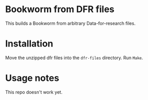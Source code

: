 # Bookworm from DFR files


This builds a Bookworm from arbitrary Data-for-research files.



# Installation

Move the unzipped dfr files into the `dfr-files` directory. Run `Make`.


# Usage notes

This repo doesn't work yet.

